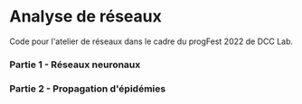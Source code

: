 # Analyse de réseaux
Code pour l'atelier de réseaux dans le cadre du progFest 2022 de DCC Lab.
### Partie 1 - Réseaux neuronaux
### Partie 2 - Propagation d'épidémies
